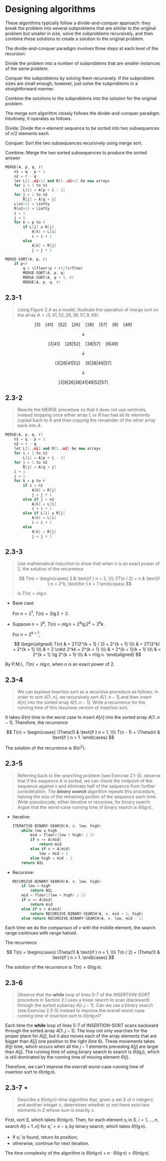 # Designing algorithms

These algorithms typically follow a divide-and-conquer approach: they
break the problem into several subproblems that are similar to the original problem but smaller in size, solve the subproblems recursively, and then combine these
solutions to create a solution to the original problem.

The divide-and-conquer paradigm involves three steps at each level of the recursion:

Divide the problem into a number of subproblems that are smaller instances of the
same problem.

Conquer the subproblems by solving them recursively. If the subproblem sizes are
small enough, however, just solve the subproblems in a straightforward manner.

Combine the solutions to the subproblems into the solution for the original problem.

The merge sort algorithm closely follows the divide-and-conquer paradigm. Intuitively, it operates as follows.

Divide: Divide the $n$-element sequence to be sorted into two subsequences of $n/2$ elements each.

Conquer: Sort the two subsequences recursively using merge sort.

Combine: Merge the two sorted subsequences to produce the sorted answer

```cpp
MERGE(A, p, q, r)
    n1 = q - p + 1
    n2 = r - q
    let L[1..n1+1] and R[1..n2+1] be new arrays
    for i = 1 to n1
        L[i] = A[p + i - 1]
    for j = 1 to n2
        R[j] = A[q + j]
    L[n1+1] = \infty
    R[n2+1] = \infty
    i = 1
    j = 1
    for k = p to r
        if L[i] ≤ R[j]
            A[k] = L[i]
            i = i + 1
        else
            A[k] = R[j]
            j = j + 1

MERGE-SORT(A, p, r)
    if p<r
        q = \lfloor(p + r)/2\rfloor
        MERGE-SORT(A, p, q)
        MERGE-SORT(A, q + 1, r)
        MERGE(A, p, q, r)
```
## 2.3-1

> Using Figure 2.4 as a model, illustrate the operation of merge sort on the array $A = \langle 3, 41, 52, 26, 38, 57, 9, 49 \rangle$.

$$[3] \quad [41] \quad [52] \quad [26] \quad [38] \quad [57] \quad [9] \quad [49]$$

$$\downarrow$$

$$[3|41] \quad [26|52] \quad [38|57] \quad [9|49]$$

$$\downarrow$$

$$[3|26|41|52] \quad [9|38|49|57]$$

$$\downarrow$$

$$[3|9|26|38|41|49|52|57]$$

## 2.3-2

> Rewrite the $\text{MERGE}$ procedure so that it does not use sentinels, instead stopping once either array $L$ or $R$ has had all its elements copied back to $A$ and then copying the remainder of the other array back into $A$.

```cpp
MERGE(A, p, q, r)
    n1 = q - p + 1
    n2 = r - q
    let L[1..n1] and R[1..n2] be new arrays
    for i = 1 to n1
        L[i] = A[p + i - 1]
    for j = 1 to n2
        R[j] = A[q + j]
    i = 1
    j = 1
    for k = p to r
        if i > n1
            A[k] = R[j]
            j = j + 1
        else if j > n2
            A[k] = L[i]
            i = i + 1
        else if L[i] ≤ R[j]
            A[k] = L[i]
            i = i + 1
        else
            A[k] = R[j]
            j = j + 1
```

## 2.3-3

> Use mathematical induction to show that when $n$ is an exact power of $2$, the solution of the recurrence
>
> $$
> T(n) =
> \begin{cases}
>     2             & \text{if } n = 2, \\\\
>     2T(n / 2) + n & \text{if } n = 2^k, \text{for } k > 1
> \end{cases}
> $$
>
> is $T(n) = n\lg n$.

- Base case

  For $n = 2^1$, $T(n) = 2\lg 2 = 2$.

- Suppose $n = 2^k$, $T(n) = n\lg n = 2^k \lg 2^k = 2^kk$.

  For $n = 2^{k + 1}$,

  $$
  \begin{aligned}
  T(n) & = 2T(2^{k + 1} / 2) + 2^{k + 1} \\\\
       & = 2T(2^k) + 2^{k + 1} \\\\
       & = 2 \cdot 2^kk + 2^{k + 1} \\\\
       & = 2^{k + 1}(k + 1) \\\\
       & = 2^{k + 1} \lg 2^{k + 1} \\\\
       & = n\lg n.
  \end{aligned}
  $$

By P.M.I., $T(n) = n\lg n$, when $n$ is an exact power of $2$.

## 2.3-4

> We can express insertion sort as a recursive procedure as follows. In order to sort $A[1..n]$, we recursively sort $A[1..n - 1]$ and then insert $A[n]$ into the sorted array $A[1..n - 1]$. Write a recurrence for the running time of this recursive version of insertion sort.

It takes $\Theta(n)$ time in the worst case to insert $A[n]$ into the sorted array $A[1..n - 1]$. Therefore, the recurrence

$$
T(n) = \begin{cases}
    \Theta(1)            & \text{if } n = 1, \\\\
    T(n - 1) + \Theta(n) & \text{if } n > 1.
\end{cases}
$$

The solution of the recurrence is $\Theta(n^2)$.

## 2.3-5

> Referring back to the searching problem (see Exercise 2.1-3), observe that if the sequence $A$ is sorted, we can check the midpoint of the sequence against $v$ and eliminate half of the sequence from further consideration. The **_binary search_** algorithm repeats this procedure, halving the size of the remaining portion of the sequence each time. Write pseudocode, either iterative or recursive, for binary search. Argue that the worst-case running time of binary search is $\Theta(\lg n)$.

- Iterative:

  ```cpp
  ITERATIVE-BINARY-SEARCH(A, v, low, high)
      while low ≤ high
          mid = floor((low + high) / 2)
          if v == A[mid]
              return mid
          else if v > A[mid]
              low = mid + 1
          else high = mid - 1
      return NIL
  ```

- Recursive:

  ```cpp
  RECURSIVE-BINARY-SEARCH(A, v, low, high)
      if low > high
          return NIL
      mid = floor((low + high) / 2)
      if v == A[mid]
          return mid
      else if v > A[mid]
          return RECURSIVE-BINARY-SEARCH(A, v, mid + 1, high)
      else return RECURSIVE-BINARY-SEARCH(A, v, low, mid - 1)
  ```

Each time we do the comparison of $v$ with the middle element, the search range continues with range halved.

The recurrence

$$
T(n) = \begin{cases}
    \Theta(1)            & \text{if } n = 1, \\\\
    T(n / 2) + \Theta(1) & \text{if } n > 1.
\end{cases}
$$

The solution of the recurrence is $T(n) = \Theta(\lg n)$.

## 2.3-6

> Observe that the **while** loop of lines 5–7 of the $\text{INSERTION-SORT}$ procedure in Section 2.1 uses a linear search to scan (backward) through the sorted subarray $A[i..j - 1]$. Can we use a binary search (see Exercise 2.3-5) instead to improve the overall worst-case running time of insertion sort to $\Theta(n\lg n)$?

Each time the **while** loop of lines 5-7 of $\text{INSERTION-SORT}$ scans backward through the sorted array $A[1..j - 1]$. The loop not only searches for the proper place for $A[j]$, but it also moves each of the array elements that are bigger than $A[j]$ one position to the right (line 6). These movements takes $\Theta(j)$ time, which occurs when all the $j - 1$ elements preceding $A[j]$ are larger than $A[j]$. The running time of using binary search to search is $\Theta(\lg j)$, which is still dominated by the running time of moving element $\Theta(j)$.

Therefore, we can't improve the overrall worst-case running time of insertion sort to $\Theta(n\lg n)$.

## 2.3-7 $\star$

> Describe a $\Theta(n\lg n)$-time algorithm that, given a set $S$ of $n$ integers and another integer $x$, determines whether or not there exist two elements in $S$ whose sum is exactly $x$.

First, sort $S$, which takes $\Theta(n\lg n)$.
Then, for each element $s_i$ in $S$, $i = 1, \dots, n$, search $A[i + 1..n]$ for $s_i' = x - s_i$ by binary search, which takes $\Theta(\lg n)$.

- If $s_i'$ is found, return its position;
- otherwise, continue for next iteration.

The time complexity of the algorithm is $\Theta(n\lg n) + n \cdot \Theta(\lg n) = \Theta(n\lg n)$.
